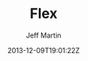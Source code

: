 ---
title: "Flex"
github: https://github.com/the-development/flex
demo: http://the-development.github.io/flex/
author: Jeff Martin
draft: true
ssg:
  - Jekyll
cms:
  - No Cms
date: 2013-12-09T19:01:22Z
github_branch: master
---